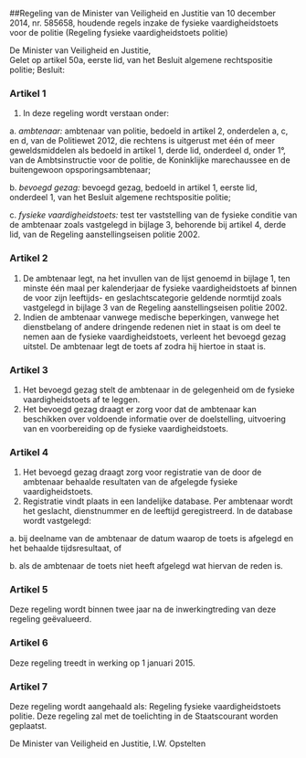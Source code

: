 <meta http-equiv='Content-Type' content='text/html; charset=utf-8' />

##Regeling van de Minister van Veiligheid en Justitie van 10 december 2014, nr. 585658, houdende regels inzake de fysieke vaardigheidstoets voor de politie (Regeling fysieke vaardigheidstoets politie)

De Minister van Veiligheid en Justitie,  
Gelet op artikel 50a, eerste lid, van het Besluit algemene rechtspositie politie;
Besluit:    

### Artikel  1  

1.  In deze regeling wordt verstaan onder: 

a.  *ambtenaar:* ambtenaar van politie, bedoeld in artikel 2, onderdelen a, c, en d, van de Politiewet 2012, die rechtens is uitgerust met één of meer geweldsmiddelen als bedoeld in artikel 1, derde lid, onderdeel d, onder 1°, van de Ambtsinstructie voor de politie, de Koninklijke marechaussee en de buitengewoon opsporingsambtenaar;  

b.  *bevoegd gezag:* bevoegd gezag, bedoeld in artikel 1, eerste lid, onderdeel 1, van het Besluit algemene rechtspositie politie;  

c.  *fysieke vaardigheidstoets:* test ter vaststelling van de fysieke conditie van de ambtenaar zoals vastgelegd in bijlage 3, behorende bij artikel 4, derde lid, van de Regeling aanstellingseisen politie 2002.    

### Artikel  2  

1.  De ambtenaar legt, na het invullen van de lijst genoemd in bijlage 1, ten minste één maal per kalenderjaar de fysieke vaardigheidstoets af binnen de voor zijn leeftijds- en geslachtscategorie geldende normtijd zoals vastgelegd in bijlage 3 van de Regeling aanstellingseisen politie 2002.   
2.  Indien de ambtenaar vanwege medische beperkingen, vanwege het dienstbelang of andere dringende redenen niet in staat is om deel te nemen aan de fysieke vaardigheidstoets, verleent het bevoegd gezag uitstel. De ambtenaar legt de toets af zodra hij hiertoe in staat is.  

### Artikel  3  

1.  Het bevoegd gezag stelt de ambtenaar in de gelegenheid om de fysieke vaardigheidstoets af te leggen.   
2.  Het bevoegd gezag draagt er zorg voor dat de ambtenaar kan beschikken over voldoende informatie over de doelstelling, uitvoering van en voorbereiding op de fysieke vaardigheidstoets.  

### Artikel  4  

1.  Het bevoegd gezag draagt zorg voor registratie van de door de ambtenaar behaalde resultaten van de afgelegde fysieke vaardigheidstoets.   
2.  Registratie vindt plaats in een landelijke database. Per ambtenaar wordt het geslacht, dienstnummer en de leeftijd geregistreerd. In de database wordt vastgelegd: 

a. bij deelname van de ambtenaar de datum waarop de toets is afgelegd en het behaalde tijdsresultaat, of  

b. als de ambtenaar de toets niet heeft afgelegd wat hiervan de reden is.    

### Artikel  5  

Deze regeling wordt binnen twee jaar na de inwerkingtreding van deze regeling geëvalueerd. 

### Artikel  6  

Deze regeling treedt in werking op 1 januari 2015. 

### Artikel  7  

Deze regeling wordt aangehaald als: Regeling fysieke vaardigheidstoets politie. 
Deze regeling zal met de toelichting in de Staatscourant worden geplaatst.  

De 
Minister van Veiligheid en Justitie, 
I.W. Opstelten     
